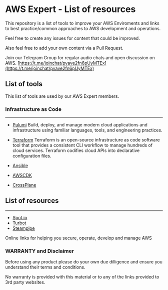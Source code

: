 # AWS Expert - List of resources

This repository is a list of tools to improve your AWS Enviroments and links to best practice/common approaches to AWS development and operations.

Feel free to create any issues for content that could be improved.

Also feel free to add your own content via a Pull Request.

Join our Telegram Group for regular audio chats and open discussion on AWS.
[https://t.me/joinchat/pvave2fn6pUyMTEx](https://t.me/joinchat/pvave2fn6pUyMTEx)

## List of tools

This list of tools are used by our AWS Expert members.

### Infrastructure as Code
---

- [Pulumi](https://www.pulumi.com/)
Build, deploy, and manage modern cloud applications and infrastructure using familiar languages, tools, and engineering practices.

- [Terraform](https://www.terraform.io/)
Terraform is an open-source infrastructure as code software tool that provides a consistent CLI workflow to manage hundreds of cloud services. Terraform codifies cloud APIs into declarative configuration files.

- [Ansible](https://docs.ansible.com/ansible/latest/scenario_guides/guide_aws.html)

- [AWSCDK](https://aws.amazon.com/cdk/)

- [CrossPlane](https://doc.crds.dev/github.com/crossplane/provider-aws)

## List of resources
---

- [Spot.io](https://spot.io)
- [Turbot](https://turbot.com/features/aws/)
- [Steampipe](https://steampipe.io/)

Online links for helping you secure, operate, develop and manage AWS

### WARRANTY and Disclaimer

Before using any product please do your own due dilligence and ensure you understand their terms and conditions.

No warranty is provided with this material or to any of the links provided to 3rd party websites.
